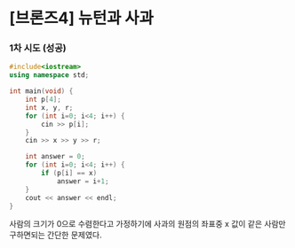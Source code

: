 # [브론즈4] 뉴턴과 사과

### 1차 시도 (성공)
```cpp
#include<iostream>
using namespace std;

int main(void) {
    int p[4];
    int x, y, r;
    for (int i=0; i<4; i++) {
        cin >> p[i];
    }
    cin >> x >> y >> r;

    int answer = 0;
    for (int i=0; i<4; i++) {
        if (p[i] == x)
            answer = i+1; 
    }
    cout << answer << endl;
}
```
사람의 크기가 0으로 수렴한다고 가정하기에 사과의 원점의 좌표중 x 값이 같은 사람만 구하면되는 간단한 문제였다.

